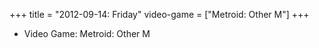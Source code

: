 +++
title = "2012-09-14: Friday"
video-game = ["Metroid: Other M"]
+++


* Video Game: Metroid: Other M